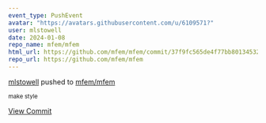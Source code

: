 ```yaml
---
event_type: PushEvent
avatar: "https://avatars.githubusercontent.com/u/6109571?"
user: mlstowell
date: 2024-01-08
repo_name: mfem/mfem
html_url: https://github.com/mfem/mfem/commit/37f9fc565de4f77bb80134532752f6f0637b6cc3
repo_url: https://github.com/mfem/mfem
---
```


<a href='https://github.com/mlstowell' target='_blank'>mlstowell</a> pushed to <a href='https://github.com/mfem/mfem' target='_blank'>mfem/mfem</a>

<small>make style</small>

<a href='https://github.com/mfem/mfem/commit/37f9fc565de4f77bb80134532752f6f0637b6cc3' target='_blank'>View Commit</a>